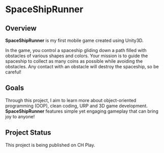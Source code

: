 # SpaceShipRunner

## Overview
**SpaceShipRunner** is my first mobile game created using Unity3D. 

In the game, you control a spaceship gliding down a path filled with obstacles of various shapes and colors. Your mission is to guide the spaceship to collect as many coins as possible while avoiding the obstacles. Any contact with an obstacle will destroy the spaceship, so be careful!

## Goals
Through this project, I aim to learn more about object-oriented programming (OOP), clean coding, URP and 3D game development. **SpaceShipRunner** features simple yet engaging gameplay that can bring joy to anyone!

## Project Status
This project is being published on CH Play. 
